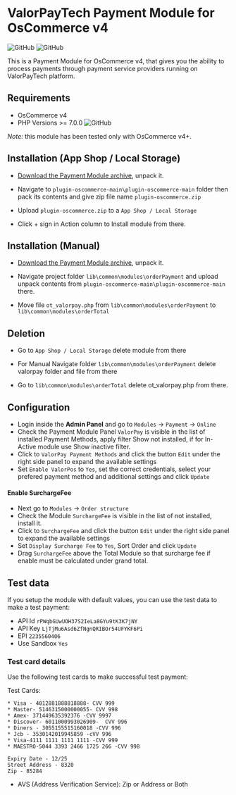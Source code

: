 # ValorPayTech Payment Module for OsCommerce v4

![GitHub](https://img.shields.io/github/r-package/v/valor-plugins/plugin-oscommerce?color=blue&label=stable) ![GitHub](https://img.shields.io/github/license/valor-plugins/plugin-oscommerce?color=brightgreen)

This is a Payment Module for OsCommerce v4, that gives you the ability to process payments through payment service providers running on ValorPayTech platform.

## Requirements

  * OsCommerce v4
  * PHP Versions >= 7.0.0  ![GitHub](https://img.shields.io/badge/php-%3E%3D7.0.0-lightgrey)

*Note:* this module has been tested only with OsCommerce v4+.

## Installation (App Shop / Local Storage)

  * [Download the Payment Module archive](https://github.com/valor-plugins/plugin-oscommerce/archive/refs/heads/main.zip), unpack it.
  
  * Navigate to ```plugin-oscommerce-main\plugin-oscommerce-main``` folder then pack its contents and give zip file name ```plugin-oscommerce.zip``` 
  
  * Upload ```plugin-oscommerce.zip``` to a ```App Shop / Local Storage```

  * Click + sign in Action column to Install module from there.

## Installation (Manual)

  * [Download the Payment Module archive](https://github.com/valor-plugins/plugin-oscommerce/archive/refs/heads/main.zip), unpack it.
  
  * Navigate project folder ```lib\common\modules\orderPayment``` and upload unpack contents from ```plugin-oscommerce-main\plugin-oscommerce-main``` there.

  * Move file ```ot_valorpay.php``` from ```lib\common\modules\orderPayment``` to  ```lib\common\modules\orderTotal``` 

## Deletion 

  * Go to ```App Shop / Local Storage``` delete module from there

  * For Manual Navigate folder ```lib\common\modules\orderPayment``` delete valorpay folder and file from there

  * Go to ```lib\common\modules\orderTotal``` delete ot_valorpay.php from there. 

## Configuration

  * Login inside the __Admin Panel__ and go to ```Modules``` -> ```Payment``` -> ```Online```
  * Check the Payment Module Panel ```ValorPay``` is visible in the list of installed Payment Methods,
    apply filter Show not installed, if for In-Active module use Show inactive filter.
  * Click to ```ValorPay Payment Methods``` and click the button ```Edit``` under the right side panel to expand the available settings
  * Set ```Enable ValorPos``` to ```Yes```, set the correct credentials, select your prefered payment method and additional settings and click ```Update```

  #### Enable SurchargeFee
  * Next go to ```Modules``` -> ```Order structure```
  * Check the Module ```SurchargeFee``` is visible in the list of not installed, install it.
  * Click to ```SurchargeFee``` and click the button ```Edit``` under the right side panel to expand the available settings
  * Set ```Display Surcharge Fee``` to ```Yes```, Sort Order and click ```Update```
  * Drag ```SurchargeFee``` above the Total Module so that surcharge fee if enable must be calculated under grand total. 

## Test data

If you setup the module with default values, you can use the test data to make a test payment:

  * API Id ```rPWqbGUwUOH37S2IeLa8GYu9tK3K7jNY```
  * API Key ```LjTjMu6Asd6ZfNgnQRIBOr54UFYKF6Pi```
  * EPI ```2235560406```
  * Use Sandbox ``Yes``

### Test card details

Use the following test cards to make successful test payment:

  Test Cards:

    * Visa - 4012881888818888- CVV 999
    * Master- 5146315000000055- CVV 998
    * Amex- 371449635392376 -CVV 9997
    * Discover- 6011000993026909-  CVV 996
    * Diners - 3055155515160018 -CVV 996
    * Jcb - 3530142019945859 -cVV 996
    * Visa-4111 1111 1111 1111 -CVV 999
    * MAESTRO-5044 3393 2466 1725 266 -CVV 998

    Expiry Date - 12/25
    Street Address - 8320
    Zip - 85284

  * AVS (Address Verification Service): Zip or Address or Both